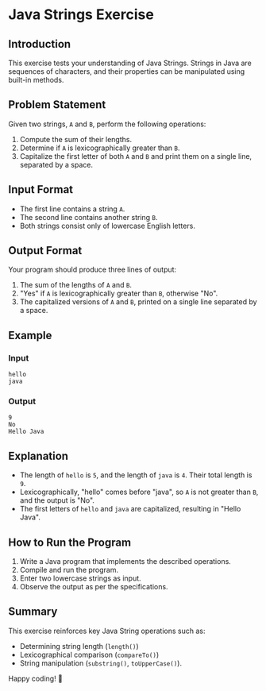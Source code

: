 # Java Strings Exercise

## Introduction
This exercise tests your understanding of Java Strings. Strings in Java are sequences of characters, and their properties can be manipulated using built-in methods.

## Problem Statement
Given two strings, `A` and `B`, perform the following operations:
1. Compute the sum of their lengths.
2. Determine if `A` is lexicographically greater than `B`.
3. Capitalize the first letter of both `A` and `B` and print them on a single line, separated by a space.

## Input Format
- The first line contains a string `A`.
- The second line contains another string `B`.
- Both strings consist only of lowercase English letters.

## Output Format
Your program should produce three lines of output:
1. The sum of the lengths of `A` and `B`.
2. "Yes" if `A` is lexicographically greater than `B`, otherwise "No".
3. The capitalized versions of `A` and `B`, printed on a single line separated by a space.

## Example
### **Input**
```
hello
java
```

### **Output**
```
9
No
Hello Java
```

## Explanation
- The length of `hello` is `5`, and the length of `java` is `4`. Their total length is `9`.
- Lexicographically, "hello" comes before "java", so `A` is not greater than `B`, and the output is "No".
- The first letters of `hello` and `java` are capitalized, resulting in "Hello Java".

## How to Run the Program
1. Write a Java program that implements the described operations.
2. Compile and run the program.
3. Enter two lowercase strings as input.
4. Observe the output as per the specifications.

## Summary
This exercise reinforces key Java String operations such as:
- Determining string length (`length()`)
- Lexicographical comparison (`compareTo()`)
- String manipulation (`substring()`, `toUpperCase()`).

Happy coding! 🚀
